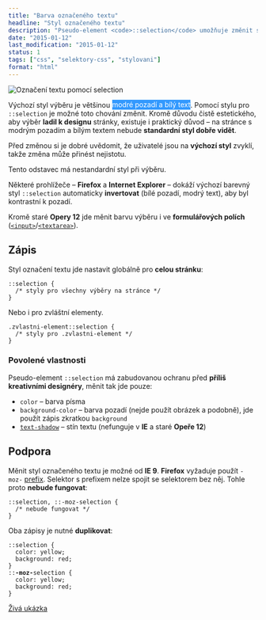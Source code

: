 ```yaml
---
title: "Barva označeného textu"
headline: "Styl označeného textu"
description: "Pseudo-element <code>::selection</code> umožňuje změnit styl kursorem označeného textu."
date: "2015-01-12"
last_modification: "2015-01-12"
status: 1
tags: ["css", "selektory-css", "stylovani"]
format: "html"
---
```


<p><img src="/files/selection/oznaceni.gif" alt="Označení textu pomocí selection" class="border"></p>


<p>Výchozí styl výběru je většinou <span style="background: #3399FE; color: #fff; padding: .1em 0">modré pozadí a bílý text</span>. Pomocí stylu pro <code>::selection</code> je možné toto chování změnit. Kromě důvodu čistě estetického, aby výběr <b>ladil k designu</b> stránky, existuje i praktický důvod – na stránce s modrým pozadím a bílým textem nebude <b>standardní styl dobře vidět</b>.</p>

<p>Před změnou si je dobré uvědomit, že uživatelé jsou na <b>výchozí styl</b> zvyklí, takže změna může přinést nejistotu.</p>

<div class="live">
  <style>
    .selection-test::-moz-selection {
      color: #8ECCF0; 
      background: #DA3F94;
    }
    .selection-test::selection {
      color: #8ECCF0; 
      background: #DA3F94;
    }
  </style>
  <p class="selection-test">Tento odstavec má nestandardní styl při výběru.</p>
</div>

<p>Některé prohlížeče – <b>Firefox</b> a <b>Internet Explorer</b> – dokáží výchozí barevný styl <code>::selection</code> automaticky <b>invertovat</b> (bílé pozadí, modrý text), aby byl kontrastní k pozadí.</p>

<p>Kromě staré <b>Opery 12</b> jde měnit barvu výběru i ve <b>formulářových polích</b> (<a href="/input"><code>&lt;input></code></a>/<a href="/textarea"><code>&lt;textarea></code></a>).</p>


<h2 id="zapis">Zápis</h2>

<p>Styl označení textu jde nastavit globálně pro <b>celou stránku</b>:</p>

<pre><code>::selection {
  /* styly pro všechny výběry na stránce */
}</code></pre>

<p>Nebo i pro zvláštní elementy.</p>

<pre><code>.zvlastni-element::selection {
  /* styly pro .zvlastni-element */
}</code></pre>




<h3 id="vlastnost">Povolené vlastnosti</h3>

<p>Pseudo-element <code>::selection</code> má zabudovanou ochranu před <b>příliš kreativními designéry</b>, měnit tak jde pouze:</p>

<ul>
  <li><code>color</code> – barva písma</li>
  
  <li><code>background-color</code> – barva pozadí (nejde použít obrázek a podobně), jde použít zápis zkratkou <code>background</code></li>
  
  <li><a href="/text-shadow"><code>text-shadow</code></a> – stín textu (nefunguje v <b>IE</b> a staré <b>Opeře 12</b>)</li>
</ul>


<h2 id="podpora">Podpora</h2>

<p>Měnit styl označeného textu je možné od <b>IE 9</b>. <b>Firefox</b> vyžaduje použít <code>-moz-</code> <a href="/css-prefixy">prefix</a>. Selektor s prefixem nelze spojit se selektorem bez něj. Tohle proto <b>nebude fungovat</b>:</p>

<pre class="error"><code>::selection, ::-moz-selection {
  /* nebude fungovat */
}</code></pre>

<p>Oba zápisy je nutné <b>duplikovat</b>:</p>

<pre><code>::selection {
  color: yellow;
  background: red;
}
::<b>-moz-</b>selection {
  color: yellow;
  background: red;
}</code></pre>

<p><a href="https://kod.djpw.cz/skjb-">Živá ukázka</a></p>